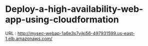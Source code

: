 # Deploy-a-high-availability-web-app-using-cloudformation

URL : http://mysec-webap-1a6e3s7vjki56-497931599.us-east-1.elb.amazonaws.com/
